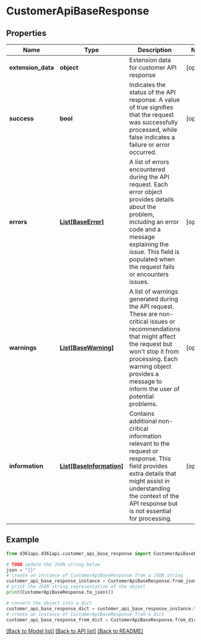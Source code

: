 # CustomerApiBaseResponse


## Properties

Name | Type | Description | Notes
------------ | ------------- | ------------- | -------------
**extension_data** | **object** | Extension data for customer API response | [optional] 
**success** | **bool** | Indicates the status of the API response. A value of true signifies that the request was successfully processed, while false indicates a failure or error occurred. | [optional] 
**errors** | [**List[BaseError]**](BaseError.md) | A list of errors encountered during the API request. Each error object provides details about the problem, including an error code and a message explaining the issue. This field is populated when the request fails or encounters issues. | [optional] 
**warnings** | [**List[BaseWarning]**](BaseWarning.md) | A list of warnings generated during the API request. These are non-critical issues or recommendations that might affect the request but won&#39;t stop it from processing. Each warning object provides a message to inform the user of potential problems. | [optional] 
**information** | [**List[BaseInformation]**](BaseInformation.md) | Contains additional non-critical information relevant to the request or response. This field provides extra details that might assist in understanding the context of the API response but is not essential for processing. | [optional] 

## Example

```python
from d361api.d361api.customer_api_base_response import CustomerApiBaseResponse

# TODO update the JSON string below
json = "{}"
# create an instance of CustomerApiBaseResponse from a JSON string
customer_api_base_response_instance = CustomerApiBaseResponse.from_json(json)
# print the JSON string representation of the object
print(CustomerApiBaseResponse.to_json())

# convert the object into a dict
customer_api_base_response_dict = customer_api_base_response_instance.to_dict()
# create an instance of CustomerApiBaseResponse from a dict
customer_api_base_response_from_dict = CustomerApiBaseResponse.from_dict(customer_api_base_response_dict)
```
[[Back to Model list]](../README.md#documentation-for-models) [[Back to API list]](../README.md#documentation-for-api-endpoints) [[Back to README]](../README.md)


